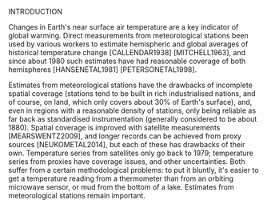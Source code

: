 INTRODUCTION

Changes in Earth's near surface air temperature are a key indicator of
global warming. Direct measurements from meteorological stations
been used by various workers to estimate hemispheric and global averages
of historical temperature change [CALLENDAR1938] [MITCHELL1963], and
since about 1980 such estimates have had reasonable coverage of
both hemispheres [HANSENETAL1981] [PETERSONETAL1998].

Estimates from meteorological stations have the drawbacks of incomplete
spatial coverage (stations tend to be built in rich industrialised
nations, and of course, on land, which only covers about 30% of Earth's
surface), and, even in regions with a reasonable density of stations,
only being reliable as far back as standardised instrumentation
(generally considered to be about 1880). Spatial coverage is improved
with satellite measurements [MEARSWENTZ2009], and longer records can
be achieved from proxy sources [NEUKOMETAL2014], but each of these has
drawbacks of their own. Temperature series from satellites only go
back to 1979; temperature series from proxies have coverage issues,
and other uncertainties. Both suffer from a certain methodological
problems: to put it bluntly, it's easier to get a temperature reading
from a thermometer than from an orbiting microwave sensor, or mud
from the bottom of a lake. Estimates from meteorological stations
remain important.
